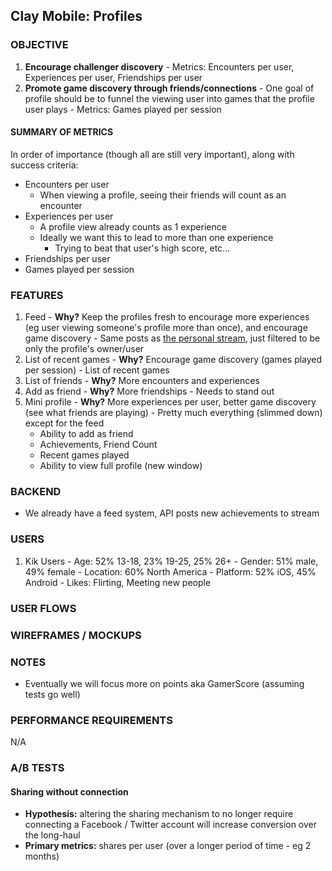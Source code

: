 ## Clay Mobile: Profiles

### OBJECTIVE

  1. **Encourage challenger discovery**
    - Metrics: Encounters per user, Experiences per user, Friendships per user
  3. **Promote game discovery through friends/connections**
    - One goal of profile should be to funnel the viewing user into games that the profile user plays
    - Metrics: Games played per session

#### SUMMARY OF METRICS

In order of importance (though all are still very important), along with success criteria:
  - Encounters per user
    - When viewing a profile, seeing their friends will count as an encounter
  - Experiences per user
    - A profile view already counts as 1 experience
    - Ideally we want this to lead to more than one experience
      - Trying to beat that user's high score, etc...
  - Friendships per user
  - Games played per session

### FEATURES

  1. Feed
    - **Why?** Keep the profiles fresh to encourage more experiences (eg user viewing someone's profile more than once), and encourage game discovery
    - Same posts as [the personal stream](./personal-stream.md), just filtered to be only the profile's owner/user
  2. List of recent games
    - **Why?** Encourage game discovery (games played per session)
    - List of recent games
  3. List of friends
    - **Why?** More encounters and experiences
  3. Add as friend
    - **Why?** More friendships
    - Needs to stand out
  4. Mini profile
    - **Why?** More experiences per user, better game discovery (see what friends are playing)
    - Pretty much everything (slimmed down) except for the feed
      - Ability to add as friend
      - Achievements, Friend Count
      - Recent games played
      - Ability to view full profile (new window)

### BACKEND

  - We already have a feed system, API posts new achievements to stream

### USERS

  1. Kik Users
    - Age: 52% 13-18, 23% 19-25, 25% 26+
    - Gender: 51% male, 49% female
    - Location: 60% North America
    - Platform: 52% iOS, 45% Android
    - Likes: Flirting, Meeting new people

### USER FLOWS

### WIREFRAMES / MOCKUPS

### NOTES
- Eventually we will focus more on points aka GamerScore (assuming tests go well)

### PERFORMANCE REQUIREMENTS
N/A

### A/B TESTS

#### Sharing without connection

  - **Hypothesis:** altering the sharing mechanism to no longer require connecting a Facebook / Twitter account will increase conversion over the long-haul
  - **Primary metrics:** shares per user (over a longer period of time - eg 2 months)
